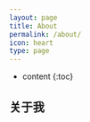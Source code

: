 ```yaml
---
layout: page
title: About
permalink: /about/
icon: heart
type: page
---
```


* content
{:toc}








## 关于我
